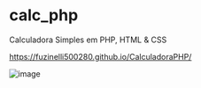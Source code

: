 # calc_php
Calculadora Simples em PHP, HTML &amp; CSS

https://fuzinelli500280.github.io/CalculadoraPHP/

![image](https://github.com/fuzinelli500280/CalculadoraPHP/assets/144074554/7ac2cfcb-3a52-481d-8652-b38dc82aa95d)
